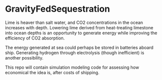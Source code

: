 # GravityFedSequestration
Lime is heaver than salt water, and CO2 concentrations in the ocean increases with depth.
Lowering lime derived from heat-treating limestone into ocean depths is an opportunity to
generate energy while improving the efficiency of CO2 absorption.

The energy generated at sea could perhaps be stored in batteries aboard ship. Generating
hydrogen through electrolysis (though inefficient) is another possibility.

This repo will contain simulation modeling code for assessing how economical the idea is,
after costs of shipping.
